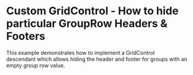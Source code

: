 # Custom GridControl - How to hide particular GroupRow Headers & Footers 


<p>This example demonstrates how to implement a GridControl descendant which allows hiding the header and footer for groups with an empty group row value.</p>

<br/>


